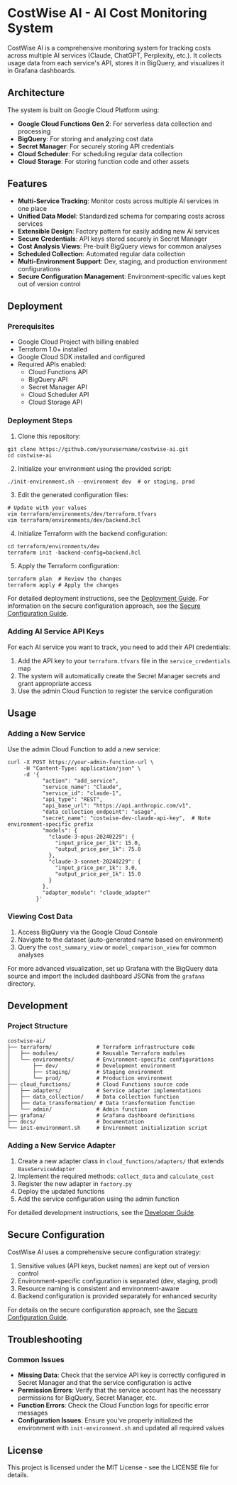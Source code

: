# CostWise AI - AI Cost Monitoring System

CostWise AI is a comprehensive monitoring system for tracking costs across multiple AI services (Claude, ChatGPT, Perplexity, etc.). It collects usage data from each service's API, stores it in BigQuery, and visualizes it in Grafana dashboards.

## Architecture

The system is built on Google Cloud Platform using:

- **Google Cloud Functions Gen 2**: For serverless data collection and processing
- **BigQuery**: For storing and analyzing cost data
- **Secret Manager**: For securely storing API credentials
- **Cloud Scheduler**: For scheduling regular data collection
- **Cloud Storage**: For storing function code and other assets

## Features

- **Multi-Service Tracking**: Monitor costs across multiple AI services in one place
- **Unified Data Model**: Standardized schema for comparing costs across services
- **Extensible Design**: Factory pattern for easily adding new AI services
- **Secure Credentials**: API keys stored securely in Secret Manager
- **Cost Analysis Views**: Pre-built BigQuery views for common analyses
- **Scheduled Collection**: Automated regular data collection
- **Multi-Environment Support**: Dev, staging, and production environment configurations
- **Secure Configuration Management**: Environment-specific values kept out of version control

## Deployment

### Prerequisites

- Google Cloud Project with billing enabled
- Terraform 1.0+ installed
- Google Cloud SDK installed and configured
- Required APIs enabled:
  - Cloud Functions API
  - BigQuery API
  - Secret Manager API
  - Cloud Scheduler API
  - Cloud Storage API

### Deployment Steps

1. Clone this repository:
```
git clone https://github.com/yourusername/costwise-ai.git
cd costwise-ai
```

2. Initialize your environment using the provided script:
```
./init-environment.sh --environment dev  # or staging, prod
```

3. Edit the generated configuration files:
```
# Update with your values
vim terraform/environments/dev/terraform.tfvars
vim terraform/environments/dev/backend.hcl
```

4. Initialize Terraform with the backend configuration:
```
cd terraform/environments/dev
terraform init -backend-config=backend.hcl
```

5. Apply the Terraform configuration:
```
terraform plan  # Review the changes
terraform apply # Apply the changes
```

For detailed deployment instructions, see the [Deployment Guide](docs/deployment_guide.md).
For information on the secure configuration approach, see the [Secure Configuration Guide](docs/secure_configuration.md).

### Adding AI Service API Keys

For each AI service you want to track, you need to add their API credentials:

1. Add the API key to your `terraform.tfvars` file in the `service_credentials` map
2. The system will automatically create the Secret Manager secrets and grant appropriate access
3. Use the admin Cloud Function to register the service configuration

## Usage

### Adding a New Service

Use the admin Cloud Function to add a new service:

```
curl -X POST https://your-admin-function-url \
     -H "Content-Type: application/json" \
     -d '{
           "action": "add_service",
           "service_name": "Claude",
           "service_id": "claude-1",
           "api_type": "REST",
           "api_base_url": "https://api.anthropic.com/v1",
           "data_collection_endpoint": "usage",
           "secret_name": "costwise-dev-claude-api-key",  # Note environment-specific prefix
           "models": {
             "claude-3-opus-20240229": {
               "input_price_per_1k": 15.0,
               "output_price_per_1k": 75.0
             },
             "claude-3-sonnet-20240229": {
               "input_price_per_1k": 3.0,
               "output_price_per_1k": 15.0
             }
           },
           "adapter_module": "claude_adapter"
         }'
```

### Viewing Cost Data

1. Access BigQuery via the Google Cloud Console
2. Navigate to the dataset (auto-generated name based on environment) 
3. Query the `cost_summary_view` or `model_comparison_view` for common analyses

For more advanced visualization, set up Grafana with the BigQuery data source and import the included dashboard JSONs from the `grafana` directory.

## Development

### Project Structure

```
costwise-ai/
├── terraform/              # Terraform infrastructure code
│   ├── modules/            # Reusable Terraform modules
│   └── environments/       # Environment-specific configurations
│       ├── dev/            # Development environment
│       ├── staging/        # Staging environment
│       └── prod/           # Production environment
├── cloud_functions/        # Cloud Functions source code
│   ├── adapters/           # Service adapter implementations
│   ├── data_collection/    # Data collection function
│   ├── data_transformation/ # Data transformation function
│   └── admin/              # Admin function
├── grafana/                # Grafana dashboard definitions
├── docs/                   # Documentation
└── init-environment.sh     # Environment initialization script
```

### Adding a New Service Adapter

1. Create a new adapter class in `cloud_functions/adapters/` that extends `BaseServiceAdapter`
2. Implement the required methods: `collect_data` and `calculate_cost`
3. Register the new adapter in `factory.py`
4. Deploy the updated functions
5. Add the service configuration using the admin function

For detailed development instructions, see the [Developer Guide](docs/developer_guide.md).

## Secure Configuration

CostWise AI uses a comprehensive secure configuration strategy:

1. Sensitive values (API keys, bucket names) are kept out of version control
2. Environment-specific configuration is separated (dev, staging, prod)
3. Resource naming is consistent and environment-aware
4. Backend configuration is provided separately for enhanced security

For details on the secure configuration approach, see the [Secure Configuration Guide](docs/secure_configuration.md).

## Troubleshooting

### Common Issues

- **Missing Data**: Check that the service API key is correctly configured in Secret Manager and that the service configuration is active
- **Permission Errors**: Verify that the service account has the necessary permissions for BigQuery, Secret Manager, etc.
- **Function Errors**: Check the Cloud Function logs for specific error messages
- **Configuration Issues**: Ensure you've properly initialized the environment with `init-environment.sh` and updated all required values

## License

This project is licensed under the MIT License - see the LICENSE file for details.
